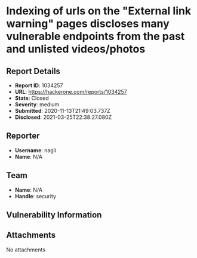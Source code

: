 # Indexing of urls on the "External link warning" pages discloses many vulnerable endpoints from the past and unlisted videos/photos

## Report Details
- **Report ID**: 1034257
- **URL**: https://hackerone.com/reports/1034257
- **State**: Closed
- **Severity**: medium
- **Submitted**: 2020-11-13T21:49:03.737Z
- **Disclosed**: 2021-03-25T22:38:27.080Z

## Reporter
- **Username**: nagli
- **Name**: N/A

## Team
- **Name**: N/A
- **Handle**: security

## Vulnerability Information


## Attachments
No attachments
